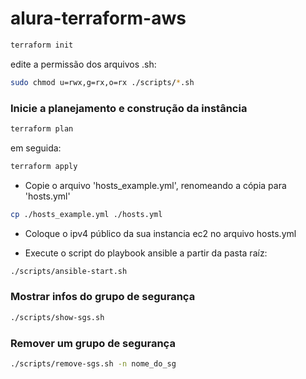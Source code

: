 # alura-terraform-aws

```bash
terraform init
```

edite a permissão dos arquivos .sh:
```bash
sudo chmod u=rwx,g=rx,o=rx ./scripts/*.sh
```

### Inicie a planejamento e construção da instância 
```bash
terraform plan
```
em seguida:
```bash
terraform apply
```

- Copie o arquivo 'hosts_example.yml', renomeando a cópia para 'hosts.yml'
```bash
cp ./hosts_example.yml ./hosts.yml
```
- Coloque o ipv4 público da sua instancia ec2 no arquivo hosts.yml

- Execute o script do playbook ansible a partir da pasta raíz:
```bash
./scripts/ansible-start.sh
```

### Mostrar infos do grupo de segurança
```bash
./scripts/show-sgs.sh
```

### Remover um grupo de segurança
```bash
./scripts/remove-sgs.sh -n nome_do_sg
```
